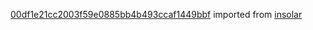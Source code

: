 [00df1e21cc2003f59e0885bb4b493ccaf1449bbf](https://github.com/insolar/insolar/commit/00df1e21cc2003f59e0885bb4b493ccaf1449bbf) imported from [insolar](https://github.com/insolar/insolar)
